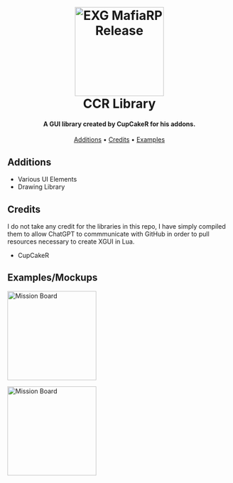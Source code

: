 
<h1 align="center">
  <br>
  <a href="http://www.amitmerchant.com/electron-markdownify"><img src="https://i.imgur.com/j54AuKq.png" alt="EXG MafiaRP Release" width="200"></a>
  <br>
  CCR Library
  <br>
</h1>

<h4 align="center">A GUI library created by CupCakeR for his addons.</h4>


<p align="center">
  <a href="#features">Additions</a> •
  <a href="#credits">Credits</a> •
  <a href="#license">Examples</a>
</p>



## Additions

* Various UI Elements
* Drawing Library





## Credits

I do not take any credit for the libraries in this repo, I have simply compiled them to allow ChatGPT to commmunicate with GitHub in order to pull resources necessary to create XGUI in Lua.

- CupCakeR


## Examples/Mockups

<a href="http://www.amitmerchant.com/electron-markdownify"><img src="https://media.gmodstore.com/_/script_media/94a2b1a1982ab06eb5664d18a4c7feb2.png" alt="Mission Board" width="200"></a>

<a href="http://www.amitmerchant.com/electron-markdownify"><img src="https://media.gmodstore.com/_/script_media/38895cacb011d0b7365a8b01f0dba01c.png" alt="Mission Board" width="200"></a>
